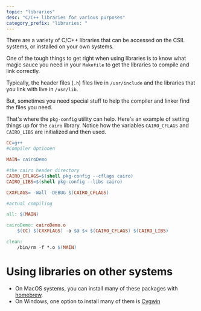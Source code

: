 ```yaml
---
topic: "libraries"
desc: "C/C++ libraries for various purposes"
category_prefix: "libraries: "
---
```


There are a variety of C/C++ libraries that can be accessed on the CSIL systems, or installed on your own systems.

One of the tough things to get right when using libraries is to know what magic sauce you need in your `Makefile` to get the 
libraries to compile and link correctly.

Typically, the header files (`.h`) files live in `/usr/include` and the libraries that you link with live in `/usr/lib`.

But, sometimes you need special stuff to help the compiler and linker find the files you need.

That's where the `pkg-config` utility can help.  Here's an example of setting things up for the `cairo` library.  Notice how the variables `CAIRO_CFLAGS` and `CAIRO_LIBS` are initialized and then used.

```makefile
CC=g++                                                                                              
#Compiler Optionen 

MAIN= cairoDemo

#the cairo header directory
CAIRO_CFLAGS=$(shell pkg-config --cflags cairo)
CAIRO_LIBS=$(shell pkg-config --libs cairo)

CXXFLAGS= -Wall -DEBUG $(CAIRO_CFLAGS)

#actual compiling

all: $(MAIN)

cairoDemo: cairoDemo.o
	$(CC) $(CXXFLAGS) -o $@ $< $(CAIRO_CFLAGS) $(CAIRO_LIBS)

clean:
	/bin/rm -f *.o $(MAIN)
```

# Using libraries on other systems

* On MacOS systems, you can install many of these packages with [homebrew](https://brew.sh/).
* On Windows, one option to install many of them is [Cygwin](https://www.cygwin.com/)

